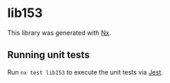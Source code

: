 # lib153

This library was generated with [Nx](https://nx.dev).


## Running unit tests

Run `nx test lib153` to execute the unit tests via [Jest](https://jestjs.io).


